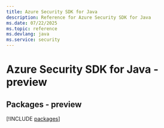 ```yaml
---
title: Azure Security SDK for Java
description: Reference for Azure Security SDK for Java
ms.date: 07/22/2025
ms.topic: reference
ms.devlang: java
ms.service: security
---
```

# Azure Security SDK for Java - preview
## Packages - preview
[!INCLUDE [packages](security-index.md)]